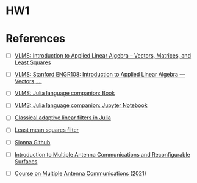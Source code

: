 # HW1

# References

- [ ] [VLMS: Introduction to Applied Linear Algebra – Vectors, Matrices, and Least Squares](https://web.stanford.edu/~boyd/vmls/)
- [ ] [VLMS: Stanford ENGR108: Introduction to Applied Linear Algebra —Vectors, ...](https://www.youtube.com/playlist?list=PLoROMvodv4rMz-WbFQtNUsUElIh2cPmN9)
- [ ] [VLMS: Julia language companion: Book](https://web.stanford.edu/~boyd/vmls/vmls-julia-companion.pdf)
- [ ] [VLMS: Julia language companion: Jupyter Notebook](https://github.com/vbartle/VMLS-Companions/tree/master/VMLS%20Julia%20Companion)
- [ ] [Classical adaptive linear filters in Julia](https://github.com/baggepinnen/AdaptiveFilters.jl)
- [ ] [Least mean squares filter](https://en.wikipedia.org/wiki/Least_mean_squares_filter)

- [ ] [Sionna Github](https://github.com/NVlabs/sionna/tree/main)
- [ ] [Introduction to Multiple Antenna Communications and Reconfigurable Surfaces](https://www.youtube.com/watch?v=44pT2Nui3_Q)
- [ ] [Course on Multiple Antenna Communications (2021)](https://www.youtube.com/playlist?list=PLTv48TzNRhaJ66mW48MI_HBBawupV_ZR_)
